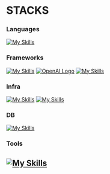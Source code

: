 
# STACKS

### Languages
[![My Skills](https://skillicons.dev/icons?i=js,ts,html,css&theme=light)](https://skillicons.dev)

### Frameworks
[![My Skills](https://skillicons.dev/icons?i=nodejs)](https://skillicons.dev)
[![OpenAI Logo](https://velog.velcdn.com/images/for_i_in_range/post/4704b07e-a588-4fc3-a764-421f17d28a92/image.png)](https://www.openai.com)
[![My Skills](https://skillicons.dev/icons?i=express,nestjs,react)](https://skillicons.dev)

### Infra
[![My Skills](https://skillicons.dev/icons?i=aws,cloudflare&theme=light)](https://skillicons.dev)
[![My Skills](https://skillicons.dev/icons?i=linux)](https://skillicons.dev)

### DB
[![My Skills](https://skillicons.dev/icons?i=mysql,mongodb&theme=light)](https://skillicons.dev)

### Tools
[![My Skills](https://skillicons.dev/icons?i=git,github,notion,vscode)](https://skillicons.dev)
---








